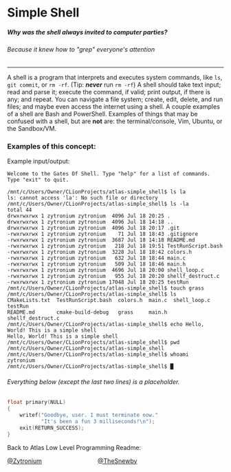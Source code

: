 # Simple Shell

##### Why was the shell always invited to computer parties?

###### Because it knew how to "grep" everyone's attention

---
A shell is a program that interprets and executes system commands,
like `ls`, `git commit`, or `rm -rf`. (Tip: ***never*** run `rm -rf`)
A shell should take text input; read and parse it; execute the command,
if valid; print output, if there is any; and repeat. You can navigate
a file system; create, edit, delete, and run files; and maybe even access
the internet using a shell. A couple examples of a shell are Bash and
PowerShell. Examples of things that may be confused with a shell, but 
are **not** are: the terminal/console, Vim, Ubuntu, or the Sandbox/VM. 

### Examples of this concept:

Example input/output:
```
Welcome to the Gates Of Shell. Type "help" for a list of commands. Type "exit" to quit.

/mnt/c/Users/Owner/CLionProjects/atlas-simple_shell$ ls la 
ls: cannot access 'la': No such file or directory
/mnt/c/Users/Owner/CLionProjects/atlas-simple_shell$ ls -la  
total 44
drwxrwxrwx 1 zytronium zytronium  4096 Jul 18 20:25 .
drwxrwxrwx 1 zytronium zytronium  4096 Jul 18 14:18 ..
drwxrwxrwx 1 zytronium zytronium  4096 Jul 18 20:17 .git
-rwxrwxrwx 1 zytronium zytronium    71 Jul 18 18:43 .gitignore
-rwxrwxrwx 1 zytronium zytronium  3687 Jul 18 14:18 README.md
-rwxrwxrwx 1 zytronium zytronium   218 Jul 18 19:51 TestRunScript.bash
-rwxrwxrwx 1 zytronium zytronium  3228 Jul 18 18:42 colors.h
-rwxrwxrwx 1 zytronium zytronium   632 Jul 18 18:44 main.c
-rwxrwxrwx 1 zytronium zytronium   509 Jul 18 18:46 main.h
-rwxrwxrwx 1 zytronium zytronium  4696 Jul 18 20:00 shell_loop.c
-rwxrwxrwx 1 zytronium zytronium   955 Jul 18 20:20 shellf_destruct.c
-rwxrwxrwx 1 zytronium zytronium 17048 Jul 18 20:25 testRun
/mnt/c/Users/Owner/CLionProjects/atlas-simple_shell$ touch grass
/mnt/c/Users/Owner/CLionProjects/atlas-simple_shell$ ls
CMakeLists.txt  TestRunScript.bash  colors.h  main.c  shell_loop.c       testRun
README.md       cmake-build-debug   grass     main.h  shellf_destruct.c
/mnt/c/Users/Owner/CLionProjects/atlas-simple_shell$ echo Hello, World! This is a simple shell
Hello, World! This is a simple shell
/mnt/c/Users/Owner/CLionProjects/atlas-simple_shell$ pwd 
/mnt/c/Users/Owner/CLionProjects/atlas-simple_shell
/mnt/c/Users/Owner/CLionProjects/atlas-simple_shell$ whoami
zytronium
/mnt/c/Users/Owner/CLionProjects/atlas-simple_shell$ █
```

###### Everything below (except the last two lines) is a placeholder.

```c
float primary(NULL)
{
	writef("Goodbye, user. I must terminate now."
		   "It's been a fun 3 milliseconds!\n");
	exit(RETURN_SUCCESS);
}

```


Back to Atlas Low Level Programming Readme:

[@Zytronium](https://github.com/Zytronium/atlas-low_level_programming?tab=readme-ov-file#c---simple-shell-but-not-io-task-number-7-right-1)&nbsp;&nbsp;&nbsp;&nbsp;&nbsp;&nbsp;&nbsp;&nbsp;&nbsp;&nbsp;&nbsp;&nbsp;&nbsp;&nbsp;&nbsp;&nbsp;&nbsp;&nbsp;&nbsp;&nbsp;&nbsp;&nbsp;&nbsp;&nbsp;&nbsp;&nbsp;&nbsp;&nbsp;&nbsp;&nbsp;&nbsp;&nbsp;&nbsp;[@TheSnewby](https://github.com/TheSnewby/atlas-low_level_programming?tab=readme-ov-file#atlas-low_level_programming)
